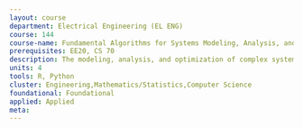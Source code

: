 ```yaml
---
layout: course 
department: Electrical Engineering (EL ENG)
course: 144
course-name: Fundamental Algorithms for Systems Modeling, Analysis, and Optimization
prerequisites: EE20, CS 70
description: The modeling, analysis, and optimization of complex systems requires a range of algorithms and design software. This course reviews the fundamental techniques underlying the design methodology for complex systems, using integrated circuit design as example. Topics include design flows, discrete and continuous models and algorithms, and strategies for implementing algorithms efficiently and correctly in software. Laboratory assignments and a class project will expose students to state-of-the-art tools.
units: 4
tools: R, Python
cluster: Engineering,Mathematics/Statistics,Computer Science
foundational: Foundational
applied: Applied
meta: 
---
```

